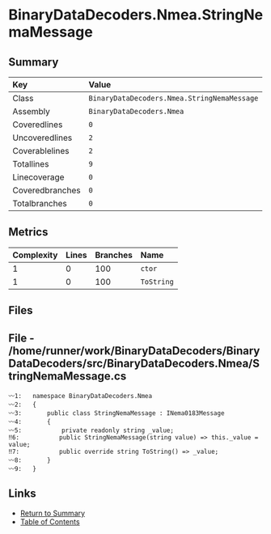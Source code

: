 ﻿# BinaryDataDecoders.Nmea.StringNemaMessage

## Summary

| Key             | Value                                       |
| :-------------- | :------------------------------------------ |
| Class           | `BinaryDataDecoders.Nmea.StringNemaMessage` |
| Assembly        | `BinaryDataDecoders.Nmea`                   |
| Coveredlines    | `0`                                         |
| Uncoveredlines  | `2`                                         |
| Coverablelines  | `2`                                         |
| Totallines      | `9`                                         |
| Linecoverage    | `0`                                         |
| Coveredbranches | `0`                                         |
| Totalbranches   | `0`                                         |

## Metrics

| Complexity | Lines | Branches | Name       |
| :--------- | :---- | :------- | :--------- |
| 1          | 0     | 100      | `ctor`     |
| 1          | 0     | 100      | `ToString` |

## Files

## File - /home/runner/work/BinaryDataDecoders/BinaryDataDecoders/src/BinaryDataDecoders.Nmea/StringNemaMessage.cs

```CSharp
〰1:   namespace BinaryDataDecoders.Nmea
〰2:   {
〰3:       public class StringNemaMessage : INema0183Message
〰4:       {
〰5:           private readonly string _value;
‼6:           public StringNemaMessage(string value) => this._value = value;
‼7:           public override string ToString() => _value;
〰8:       }
〰9:   }
```

## Links

* [Return to Summary](Summary.md)
* [Table of Contents](../TOC.md)

